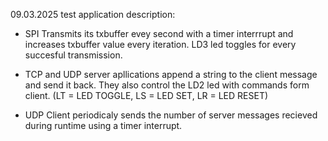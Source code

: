 09.03.2025 test application description:
- SPI Transmits its txbuffer evey second with a timer interrrupt and increases txbuffer value every iteration. LD3 led toggles for every succesful transmission.
  
- TCP and UDP server apllications append a string to the client message and send it back. They also control the LD2 led with commands form client. (LT = LED TOGGLE, LS = LED SET, LR = LED RESET)
  
- UDP Client periodicaly sends the number of server messages recieved during runtime using a timer interrupt.
